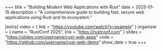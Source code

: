 +++
title = "Building Modern Web Applications with Rust"
date = 2025-01-15
description = "A comprehensive guide to building fast, secure web applications using Rust and its ecosystem."

[extra]
video = { link = "https://youtube.com/watch?v=example" }
organizer = { name = "RustConf 2025", link = "https://rustconf.com" }
slides = "https://slides.com/username/rust-web-apps"
code = "https://github.com/username/rust-web-demo"
show_date = true
+++
